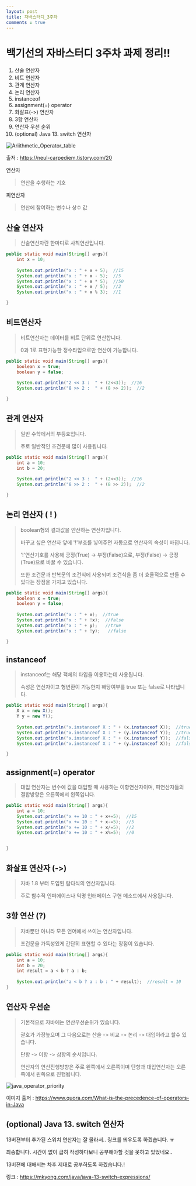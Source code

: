 ```yaml
---
layout: post
title: 자바스터디_3주차 
comments : true
---
```


# 백기선의 자바스터디 3주차 과제 정리!!


1. 산술 연산자
2. 비트 연산자
3. 관계 연산자
4. 논리 연산자
5. instanceof
6. assignment(=) operator
7. 화살표(->) 연산자
8. 3항 연산자
9. 연산자 우선 순위
10. (optional) Java 13. switch 연산자

![Ariithmetic_Operator_table](/assets/java_study/Ariithmetic_Operator_table.png)

출저 : https://neul-carpediem.tistory.com/20



연산자 
> 연산을 수행하는 기호

피연산자
> 연산에 참여하는 변수나 상수 값


## 산술 연산자
> 산술연산자란 한마디로 사칙연산입니다.
>

~~~java
public static void main(String[] args){
    int x = 10;
    
    System.out.println("x : " + x + 5);  //15
    System.out.println("x : " + x - 5);  //5
    System.out.println("x : " + x * 5);  //50
    System.out.println("x : " + x / 5);  //2
    System.out.println("x : " + x % 3);  //1

}
~~~

## 비트연산자
>비트연산자는 데이터를 비트 단위로 연산합니다.
>
>0과 1로 표현가능한 정수타입으로만 연산이 가능합니다.

~~~java
public static void main(String[] args){
    boolean x = true;
    boolean y = false;
    
    System.out.println("2 << 3 :  " + (2<<3));  //16
    System.out.println("8 >> 2 :  " + (8 >> 2));  //2

}
~~~

## 관계 연산자
> 일반 수학에서의 부등호입니다.
>
> 주로 일반적인 조건문에 많이 사용됩니다.

~~~java
public static void main(String[] args){
    int a = 10;
    int b = 20;
    
    System.out.println("2 << 3 :  " + (2<<3));  //16
    System.out.println("8 >> 2 :  " + (8 >> 2));  //2

}
~~~



## 논리 연산자 ( ! )
> boolean형의 결과값을 얀산하는 연산자입니다.
>
> 바꾸고 싶은 연산자 앞에 '!'부호를 넣어주면 자동으로 연산자의 속성이 바뀝니다.
>
> '!'연산기호를 사용해 긍정(True) → 부정(False)으로, 부정(False) → 긍정(True)으로 바꿀 수 있습니다.
>
> 또한 조건문과 반복문의 조건식에 사용되며 조건식을 좀 더 효율적으로 만들 수 있다는 장점을 가지고 있습니다.

~~~java
public static void main(String[] args){
    boolean x = true;
    boolean y = false;
    
    System.out.println("x : " + x);  //true
    System.out.println("x : " + !x);  //false
    System.out.println("x : " + y);   //true
    System.out.println("x : " + !y);   //false

}
~~~

## instanceof
> instanceof는 해당 객체의 타입을 이용하는데 사용됩니다.
>
> 속성은 연산자이고 형변환이 가능한지 해당여부를 true 또는 false로 나타냅니다.

~~~java
public static void main(String[] args){
    X x = new X();
    Y y = new Y();
    
    System.out.println("x.instanceof X : " + (x.instanceof X));  //true
    System.out.println("x.instanceof X : " + (y.instanceof Y));  //true
    System.out.println("x.instanceof X : " + (x.instanceof Y));  //false
    System.out.println("x.instanceof X : " + (y.instanceof X));  //false

}
~~~

## assignment(=) operator
> 대입 연산자는 변수에 값을 대입할 때 사용하는 이항연산자이며, 피연산자들의 결합방향은 오른쪽에서 왼쪽입니다.
>

~~~java
public static void main(String[] args){
    int a = 10;
    System.out.println("x += 10 : " + x+=5);  //15
    System.out.println("x += 10 : " + x-=5);  //5
    System.out.println("x += 10 : " + x/=5);  //2
    System.out.println("x += 10 : " + x%=5);  //0


}
~~~

## 화살표 연산자 (->)
> 자바 1.8 부터 도입된 람다식의 연산자입니다.
>
>주로 함수적 인퍼에이스나 익명 인터페이스 구현 메소드에서 사용됩니다.

## 3항 연산 (?)
> 자바뿐만 아니라 모든 언어에서 쓰이는 연산자입니다.
>
> 조건문을 가독성있게 간단히 표현할 수 있다는 장점이 있습니다.
>

~~~java
public static void main(String[] args){
    int a = 10;
    int b = 20;
    int result = a < b ? a : b;  
    
    System.out.println("a < b ? a : b : " + result);  //result = 10
}
~~~


## 연산자 우선순
> 기본적으로 자바에는 연산우선순위가 있습니다.
>
>괄호가 가장높으며 그 다음으로는 산술 -> 비교 -> 논리 -> 대입이라고 할수 있습니다.
>
>단항 -> 이항 -> 삼항의 순서입니다.
>
>연산자의 연산진행방향은 주로 왼쪽에서 오른쪽이며 단항과 대입연산자는 오른쪽에서 왼쪽으로 진행됩니다.
>


![java_operator_priority](/assets/java_study/java_operator_priority.png)


이미지 출저 : https://www.quora.com/What-is-the-precedence-of-operators-in-Java


## (optional) Java 13. switch 연산자

13버젼부터 추가된 스위치 연산자는 잘 몰라서.. 링크를 띄우도록 하겠습니다. ㅠ

죄송합니다. 시간이 없이 급히 작성하다보니 공부해야할 것을 못하고 있었네요..

13버젼에 대해서는 차후 제대로 공부하도록 하겠습니다.!

링크 : https://mkyong.com/java/java-13-switch-expressions/


